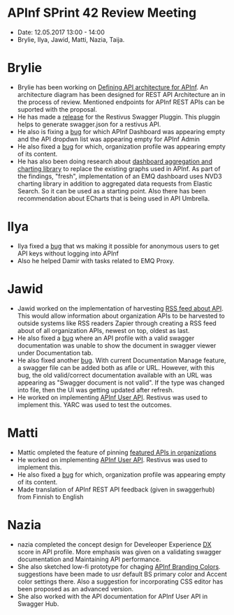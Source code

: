 # APInf SPrint 42 Review Meeting
* Date: 12.05.2017 13:00 - 14:00
* Brylie, Ilya, Jawid, Matti, Nazia, Taija.


# Brylie

* Brylie has been working on [Defining API architecture for APInf](https://github.com/apinf/platform/issues/2336#issuecomment-301026879). 
An architecture diagram has been designed for REST API Architecture an in the process of review.
Mentioned endpoints for APInf REST APIs can be suported with the proposal. 
* He has made a [release](https://github.com/apinf/restivus-swagger) for the Restivus Swagger Pluggin. 
This pluggin helps to generate swagger.json for a restivus API.
* He also is fixing a [bug](https://github.com/apinf/platform/issues/2528) for which APInf Dashboard was appearing empty and the API dropdwn list was appearing empty for APInf Admin
* He also fixed a [bug](https://github.com/apinf/platform/issues/2546) for which, organization profile was appearing empty of its content.
* He has also been doing research about [dashboard aggregation and charting library](https://github.com/apinf/platform/issues/2503) to replace the existing graphs used in APInf.
As part of the findings, "fresh", implementation of an EMQ dashboard uses NVD3 charting library in addition to aggregated data requests from Elastic Search.
So it can be used as a starting point.
Also there has been recommendation about ECharts that is being used in API Umbrella.


# Ilya
* Ilya fixed a [bug](https://github.com/apinf/platform/issues/2474) that ws making it possible for anonymous users to get API keys without logging into APInf
* Also he helped Damir with tasks related to EMQ Proxy.

# Jawid
* Jawid worked on the implementation of harvesting [RSS feed about API](https://github.com/apinf/platform/issues/2310).
This would allow  information about organization APIs to be harvested to outside systems like RSS readers Zapier through creating a RSS feed about of all organization APIs, newest on top, oldest as last.
* He also fixed a [bug](https://github.com/apinf/platform/issues/2532) where an API profile with a valid swagger documentation was unable to show the document in swagger viewer under Documentation tab.
* He also fixed another [bug](https://github.com/apinf/platform/issues/2296). 
With current Documentation Manage feature, a swagger file can be added both as afile or URL.
However, with this bug, the old valid/correct documentation available with an URL was appearing as "Swagger document is not valid".
If the type was changed into file, then the UI was getting updated after refresh.
* He worked on implementing [APInf User API](https://github.com/apinf/platform/issues/2501). 
Restivus was used to implement this. 
YARC was used to test the outcomes.

# Matti
* Mattic ompleted the feature of pinning [featured APIs in organizations](https://github.com/apinf/platform/issues/2311)
* He worked on implementing [APInf User API](https://github.com/apinf/platform/issues/2501). 
Restivus was used to implement this.
* He also fixed a [bug](https://github.com/apinf/platform/issues/2546) for which, organization profile was appearing empty of its content.
* Made translation of APInf REST API feedback (given in swaggerhub) from Finnish to English

# Nazia
* nazia completed the concept design for Develeoper Experience [DX](https://github.com/apinf/platform/issues/2452) score in API profile.
More emphasis was given on a validating swagger documentation and Maintaining API performance.
* She also sketched low-fi prototype for chaging [APInf Branding Colors](https://github.com/apinf/platform/issues/2418).
suggestions have been made to usr default BS primary color and Accent color settings there.
Also a suggestion for incorporating CSS editor has been proposed as an advanced version.
* She also worked with the API documentation for APInf User API in Swagger Hub.
